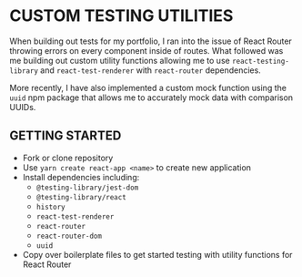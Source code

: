 # CUSTOM TESTING UTILITIES

When building out tests for my portfolio, I ran into the issue of React Router throwing errors on every component inside of routes. What followed was me building out custom utility functions allowing me to use `react-testing-library` and `react-test-renderer` with `react-router` dependencies.

More recently, I have also implemented a custom mock function using the `uuid` npm package that allows me to accurately mock data with comparison UUIDs.

## GETTING STARTED

- Fork or clone repository
- Use `yarn create react-app <name>` to create new application
- Install dependencies including:
  - `@testing-library/jest-dom`
  - `@testing-library/react`
  - `history`
  - `react-test-renderer`
  - `react-router`
  - `react-router-dom`
  - `uuid`
- Copy over boilerplate files to get started testing with utility functions for React Router
